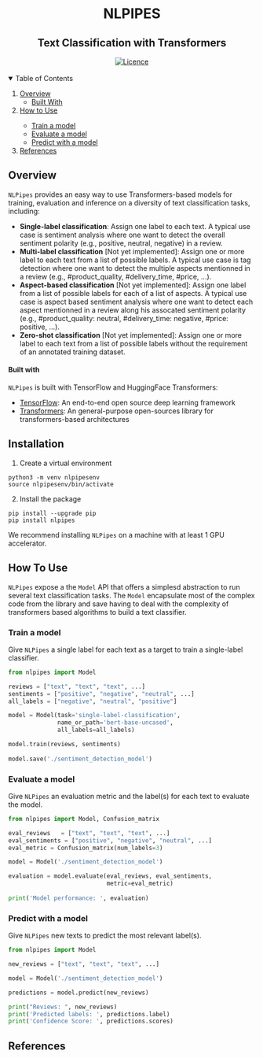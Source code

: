 <!-- PROJECT NAME -->
<div align="center">
  <h1>NLPIPES</h1>
  <h2>Text Classification with Transformers</h2>
</div>

<div align="center">
    <a href="https://opensource.org/licenses/Apache-2.0">
       <img alt="Licence" src="https://img.shields.io/badge/License-Apache_2.0-blue.svg">
    </a>
</div>

<br>

<!-- TABLE OF CONTENTS -->
<details open="open">
  <summary>Table of Contents</summary>
  <ol>
    <li>
      <a href="#overview">Overview</a>
      <ul>
        <li><a href="#built-with">Built With</a></li>
      </ul>
    </li> 
        <li>
           <a href="#how-to-use">How to Use</a>
        </li>
      <ul>
        <li><a href="#Train a model">Train a model</a></li>
        <li><a href="#Evaluate a model">Evaluate a model</a></li>
        <li><a href="#Predict with model">Predict with a model</a></li>
      </ul>
      <li><a href="#References">References</a></li>
  </ol>
</details>


## Overview

`NLPipes` provides an easy way to use Transformers-based models for training, evaluation and inference on a diversity of text classification tasks, including:

* **Single-label classification**: Assign one label to each text. A typical use case is sentiment analysis where one want to detect the overall sentiment polarity (e.g., positive, neutral, negative) in a review.
* **Multi-label classification** [Not yet implemented]: Assign one or more label to each text from a list of possible labels. A typical use case is tag detection where one want to detect the multiple aspects mentionned in a review (e.g., #product_quality, #delivery_time, #price, ...).
* **Aspect-based classification** [Not yet implemented]: Assign one label from a list of possible labels for each of a list of aspects. A typical use case is aspect based sentiment analysis where one want to detect each aspect mentionned in a review along his assocated sentiment polarity (e.g., #product_quality: neutral, #delivery_time: negative, #price: positive, ...).
* **Zero-shot classification** [Not yet implemented]: Assign one or more label to each text from a list of possible labels without the requirement of an annotated training dataset.


#### Built with
`NLPipes` is built with TensorFlow and HuggingFace Transformers:
* [TensorFlow](https://www.tensorflow.org/): An end-to-end open source deep learning framework
* [Transformers](https://huggingface.co/transformers/): An general-purpose open-sources library for transformers-based architectures


## Installation
1. Create a virtual environment

 ```console
 python3 -m venv nlpipesenv
 source nlpipesenv/bin/activate
 ```

2. Install the package

 ```console
 pip install --upgrade pip
 pip install nlpipes
 ```
 We recommend installing `NLPipes` on a machine with at least 1 GPU accelerator.

## How To Use

`NLPipes` expose a the `Model` API that offers a simplesd abstraction to run several text classification tasks. The `Model` encapsulate most of the complex code from the library and save having to deal with the complexity of transformers based algorithms to build a text classifier.


### Train a model
Give `NLPipes` a single label for each text as a target to train a single-label classifier.

 ```python
 from nlpipes import Model
 
 reviews = ["text", "text", "text", ...]
 sentiments = ["positive", "negative", "neutral", ...]
 all_labels = ["negative", "neutral", "positive"]
 
 model = Model(task='single-label-classification',
               name_or_path='bert-base-uncased',
               all_labels=all_labels)
 
 model.train(reviews, sentiments)
  
 model.save('./sentiment_detection_model')
 
 ```

### Evaluate a model
Give `NLPipes` an evaluation metric and the label(s) for each text to evaluate the model.

 ```python
 from nlpipes import Model, Confusion_matrix
 
 eval_reviews   = ["text", "text", "text", ...]
 eval_sentiments = ["positive", "negative", "neutral", ...]
 eval_metric = Confusion_matrix(num_labels=3)
 
 model = Model('./sentiment_detection_model')
 
 evaluation = model.evaluate(eval_reviews, eval_sentiments,
                             metric=eval_metric)
  
 print('Model performance: ', evaluation)
 
 ```
 
 ### Predict with a model
 Give `NLPipes` new texts to predict the most relevant label(s).
 
 ```python
 from nlpipes import Model
 
 new_reviews = ["text", "text", "text", ...]
 
 model = Model('./sentiment_detection_model')
 
 predictions = model.predict(new_reviews)
 
 print("Reviews: ", new_reviews)
 print('Predicted labels: ', predictions.label)
 print('Confidence Score: ', predictions.scores)
 
 ```
 
 
## References